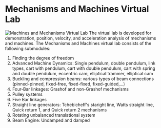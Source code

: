 # Mechanisms and Machines Virtual Lab

![Machines and Mechanisms Virtual Lab](https://user-images.githubusercontent.com/86011214/212940938-1e667e16-6aac-4f50-a77c-1a9b8a44b6b8.jpg)
The virtual lab is developed for demonstration, position, velocity, and acceleration analysis of mechanisms and machines.
The Mechanisms and Machines virtual lab consists of the following submodules:
1. Finding the degree of freedom
2. Advanced Machine Dynamics: Single pendulum, double pendulum, link types, cart with pendulum, cart with double pendulum, cart with spring and double pendulum, eccentric cam, elliptical trammer, elliptical cam
3. Buckling and compression beams: various types of beam connections (pinned-pinned, fixed-free, fixed-fixed, fixed-guided,...)
4. Four-Bar linkages: Grashof and non-Grashof mechanisms
5. Pulley systems
6. Five Bar linkages
7. Straight line generators: Tchebicheff's staright line, Watts straight line, Quick return 1, and Quick return 2 mechanisms
8. Rotating unbalanced translational system
9. Beam Engine: Undamped and damped
